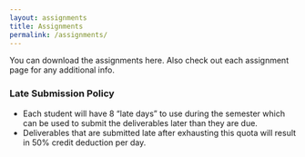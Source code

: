 ```yaml
---
layout: assignments
title: Assignments
permalink: /assignments/
---
```

You can download the assignments here. Also check out each assignment page for any additional info.

### Late Submission Policy
- Each student will have 8 “late days” to use during the semester which can be used to submit the deliverables later than they are due.
- Deliverables that are submitted late after exhausting this quota will result in 50% credit deduction per day.
